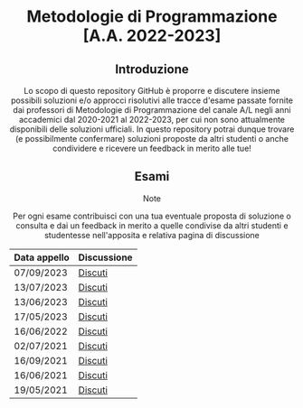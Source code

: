 <p align="center">
  <h1 align="center">Metodologie di Programmazione [A.A. 2022-2023]</h1>
</p>
<div align="center">

## Introduzione
Lo scopo di questo repository GitHub è proporre e discutere insieme possibili soluzioni e/o approcci risolutivi alle tracce d'esame passate fornite dai professori di Metodologie di Programmazione del canale A/L negli anni accademici dal 2020-2021 al 2022-2023, per cui non sono attualmente disponibili delle soluzioni ufficiali. In questo repository potrai dunque trovare (e possibilmente confermare) soluzioni proposte da altri studenti o anche condividere e ricevere un feedback in merito alle tue!

## Esami
> [!NOTE]
> Per ogni esame contribuisci con una tua eventuale proposta di soluzione o consulta e dai un feedback in merito a quelle condivise da altri studenti e studentesse nell'apposita e relativa pagina di discussione

| Data appello | Discussione |
|------|-------|
| 07/09/2023 | [Discuti](https://github.com/sapienzastudentsnetwork/mdp2223/discussions/9) |
| 13/07/2023 | [Discuti](https://github.com/sapienzastudentsnetwork/mdp2223/discussions/8) |
| 13/06/2023 | [Discuti](https://github.com/sapienzastudentsnetwork/mdp2223/discussions/7) |
| 17/05/2023 | [Discuti](https://github.com/sapienzastudentsnetwork/mdp2223/discussions/6) |
| 16/06/2022 | [Discuti](https://github.com/sapienzastudentsnetwork/mdp2223/discussions/5) |
| 02/07/2021 | [Discuti](https://github.com/sapienzastudentsnetwork/mdp2223/discussions/4) |
| 16/09/2021 | [Discuti](https://github.com/sapienzastudentsnetwork/mdp2223/discussions/3) |
| 16/06/2021 | [Discuti](https://github.com/sapienzastudentsnetwork/mdp2223/discussions/2) |
| 19/05/2021 | [Discuti](https://github.com/sapienzastudentsnetwork/mdp2223/discussions/1) |
